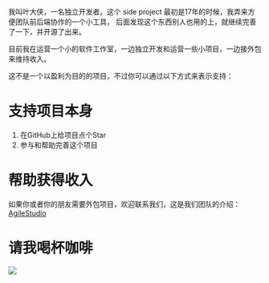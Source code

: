 我叫叶大侠，一名独立开发者。这个 side project 最初是17年的时候，我弄来方便团队前后端协作的一个小工具，
后面发现这个东西别人也用的上，就继续完善了一下，并开源了出来。

目前我在运营一个小的软件工作室，一边独立开发和运营一些小项目，一边接外包来维持收入。

这不是一个以盈利为目的的项目，不过你可以通过以下方式来表示支持：

# 支持项目本身

1. 在GitHub上给项目点个Star
2. 参与和帮助完善这个项目

# 帮助获得收入

如果你或者你的朋友需要外包项目，欢迎联系我们，这是我们团队的介绍：[AgileStudio](https://www.agilestudio.cn/)

# 请我喝杯咖啡

![](http://static.nowait.xin/pic/wechat_zanshanma.jpg)

